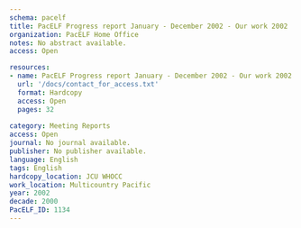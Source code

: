 ```yaml
---
schema: pacelf
title: PacELF Progress report January - December 2002 - Our work 2002
organization: PacELF Home Office
notes: No abstract available.
access: Open

resources:
- name: PacELF Progress report January - December 2002 - Our work 2002
  url: '/docs/contact_for_access.txt'
  format: Hardcopy
  access: Open
  pages: 32
 
category: Meeting Reports
access: Open
journal: No journal available.
publisher: No publisher available. 
language: English 
tags: English 
hardcopy_location: JCU WHOCC
work_location: Multicountry Pacific
year: 2002
decade: 2000
PacELF_ID: 1134
---
```

